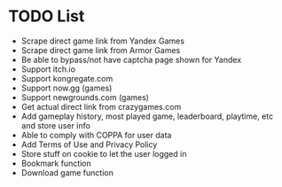 # TODO List
- Scrape direct game link from Yandex Games
- Scrape direct game link from Armor Games
- Be able to bypass/not have captcha page shown for Yandex
- Support itch.io
- Support kongregate.com
- Support now.gg (games)
- Support newgrounds.com (games)
- Get actual direct link from crazygames.com
- Add gameplay history, most played game, leaderboard, playtime, etc and store user info
- Able to comply with COPPA for user data
- Add Terms of Use and Privacy Policy
- Store stuff on cookie to let the user logged in
- Bookmark function
- Download game function